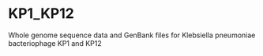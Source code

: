 # KP1_KP12
Whole genome sequence data and GenBank files for Klebsiella pneumoniae bacteriophage KP1 and KP12
